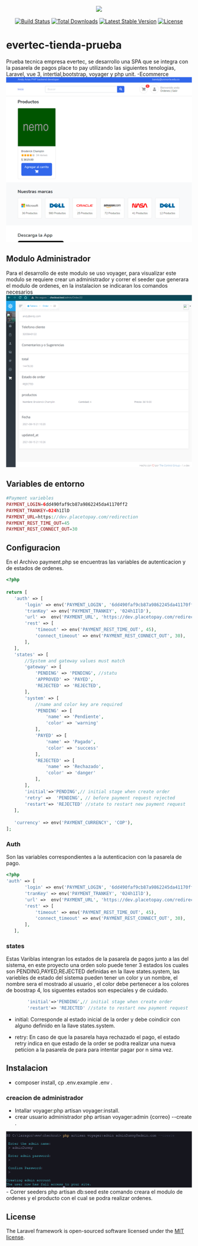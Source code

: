 <p align="center"><a href="https://laravel.com" target="_blank"><img src="https://raw.githubusercontent.com/laravel/art/master/logo-lockup/5%20SVG/2%20CMYK/1%20Full%20Color/laravel-logolockup-cmyk-red.svg" width="400"></a></p>

<p align="center">
<a href="https://travis-ci.org/laravel/framework"><img src="https://travis-ci.org/laravel/framework.svg" alt="Build Status"></a>
<a href="https://packagist.org/packages/laravel/framework"><img src="https://img.shields.io/packagist/dt/laravel/framework" alt="Total Downloads"></a>
<a href="https://packagist.org/packages/laravel/framework"><img src="https://img.shields.io/packagist/v/laravel/framework" alt="Latest Stable Version"></a>
<a href="https://packagist.org/packages/laravel/framework"><img src="https://img.shields.io/packagist/l/laravel/framework" alt="License"></a>
</p>

# evertec-tienda-prueba
Prueba tecnica empresa evertec, se desarrollo una SPA  que se integra con la pasarela de pagos place to pay utilizando las siguientes tenologias, Laravel, vue 3, intertial,bootstrap, voyager y php unit.
-Ecommerce
<img src="home.png" alt="License">

## Modulo Administrador
Para el desarrollo de este modulo se uso voyager, para visualizar este modulo se requiere crear un administrador y correr el seeder que generara el modulo de ordenes, en la instalacion se indicaran los comandos necesarios
<img src="admin.png" alt="License">

## Variables de entorno

 ```php
 #Payment variebles
PAYMENT_LOGIN=6dd490faf9cb87a9862245da41170ff2
PAYMENT_TRANKEY=024h1IlD
PAYMENT_URL=https://dev.placetopay.com/redirection
PAYMENT_REST_TIME_OUT=45
PAYMENT_REST_CONNECT_OUT=30
 
 ```

## Configuracion

En el Archivo payment.php se encuentras las variables de autenticacion y de  estados de ordenes.
 ```php
 <?php

return [
    'auth' => [
        'login' => env('PAYMENT_LOGIN', '6dd490faf9cb87a9862245da41170ff2'),
        'tranKey' => env('PAYMENT_TRANKEY', '024h1IlD'),
        'url' =>  env('PAYMENT_URL', 'https://dev.placetopay.com/redirection'),
        'rest' => [
            'timeout' => env('PAYMENT_REST_TIME_OUT', 45),
            'connect_timeout' => env('PAYMENT_REST_CONNECT_OUT', 30),
        ],
    ],
    'states' => [
        //System and gateway values must match
        'gateway' => [
            'PENDING' => 'PENDING', //statu
            'APPROVED' => 'PAYED',
            'REJECTED' => 'REJECTED',
        ],
        'system' => [
            //name and color key are required 
            'PENDING' => [
                'name' => 'Pendiente',
                'color' => 'warning'
            ],
            'PAYED' => [
                'name' => 'Pagado',
                'color' => 'success'
            ],
            'REJECTED' => [
                'name' => 'Rechazado',
                'color' => 'danger'
            ],
        ],
        'initial'=>'PENDING',// initial stage when create order
        'retry' =>  'PENDING', // before payment request rejected
        'restart'=> 'REJECTED' //state to restart new payment request 
    ],

    'currency' => env('PAYMENT_CURRENCY', 'COP'),
];
 
 ```
### Auth
Son las variables correspondientes a la autenticacion con la pasarela de pago.
 ```php
<?php
 'auth' => [
        'login' => env('PAYMENT_LOGIN', '6dd490faf9cb87a9862245da41170ff2'),
        'tranKey' => env('PAYMENT_TRANKEY', '024h1IlD'),
        'url' =>  env('PAYMENT_URL', 'https://dev.placetopay.com/redirection'),
        'rest' => [
            'timeout' => env('PAYMENT_REST_TIME_OUT', 45),
            'connect_timeout' => env('PAYMENT_REST_CONNECT_OUT', 30),
        ],
    ],
```

### states
Estas Variblas intengran los estados de la pasarela de pagos junto a las del sistema, en este proyecto una orden solo puede tener 3 estados los cuales son PENDING,PAYED,REJECTED definidas en la llave states.system, las variebles de estado del sistema pueden tener un color y un nombre, el nombre sera el mostrado al usuario , el color debe pertenecer a los colores de boostrap 4, los siguentes estados son especiales y de cuidado.
``` php
        'initial'=>'PENDING',// initial stage when create order
        'restart'=> 'REJECTED' //state to restart new payment request 
```
- initial: Corresponde al estado inicial de la order y debe coindicir con alguno definido en la llave states.system.

- retry: En caso de que la pasarela  haya rechazado el pago, el estado retry indica en que estado de la order se podra  realizar una nueva peticion a la pasarela de para para intentar pagar por n sima vez.
## Instalacion
- composer install, cp .env.example .env .
### creacion de administrador 
- Intallar voyager:php artisan voyager:install.
- crear usuario administrador php artisan voyager:admin  {correo} --create .
<img src="comando.png" alt="License">
- Correr seeders php artisan db:seed este comando creara el modulo de ordenes y el producto con el cual se podra realizar ordenes.

 
## License

The Laravel framework is open-sourced software licensed under the [MIT license](https://opensource.org/licenses/MIT).

